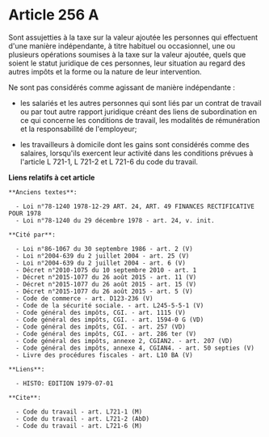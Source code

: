 # Article 256 A

Sont assujetties à la taxe sur la valeur ajoutée les personnes qui effectuent d'une manière indépendante, à titre habituel ou
occasionnel, une ou plusieurs opérations soumises à la taxe sur la valeur ajoutée, quels que soient le statut juridique de
ces personnes, leur situation au regard des autres impôts et la forme ou la nature de leur intervention.

Ne sont pas considérés comme agissant de manière indépendante :

- les salariés et les autres personnes qui sont liés par un contrat de travail ou par tout autre rapport juridique créant des
liens de subordination en ce qui concerne les conditions de travail, les modalités de rémunération et la responsabilité de
l'employeur;

- les travailleurs à domicile dont les gains sont considérés comme des salaires, lorsqu'ils exercent leur activité dans les
conditions prévues à l'article L 721-1, L 721-2 et L 721-6 du code du travail.

**Liens relatifs à cet article**

	**Anciens textes**:

	  - Loi n°78-1240 1978-12-29 ART. 24, ART. 49 FINANCES RECTIFICATIVE POUR 1978
	  - Loi n°78-1240 du 29 décembre 1978 - art. 24, v. init.

	**Cité par**:

	  - Loi n°86-1067 du 30 septembre 1986 - art. 2 (V)
	  - Loi n°2004-639 du 2 juillet 2004 - art. 25 (V)
	  - Loi n°2004-639 du 2 juillet 2004 - art. 6 (V)
	  - Décret n°2010-1075 du 10 septembre 2010 - art. 1
	  - Décret n°2015-1077 du 26 août 2015 - art. 11 (V)
	  - Décret n°2015-1077 du 26 août 2015 - art. 15 (V)
	  - Décret n°2015-1077 du 26 août 2015 - art. 5 (V)
	  - Code de commerce - art. D123-236 (V)
	  - Code de la sécurité sociale. - art. L245-5-5-1 (V)
	  - Code général des impôts, CGI. - art. 1115 (V)
	  - Code général des impôts, CGI. - art. 1594-0 G (VD)
	  - Code général des impôts, CGI. - art. 257 (VD)
	  - Code général des impôts, CGI. - art. 286 ter (V)
	  - Code général des impôts, annexe 2, CGIAN2. - art. 207 (VD)
	  - Code général des impôts, annexe 4, CGIAN4. - art. 50 septies (V)
	  - Livre des procédures fiscales - art. L10 BA (V)

	**Liens**:

	  - HISTO: EDITION 1979-07-01

	**Cite**:

	  - Code du travail - art. L721-1 (M)
	  - Code du travail - art. L721-2 (AbD)
	  - Code du travail - art. L721-6 (M)
